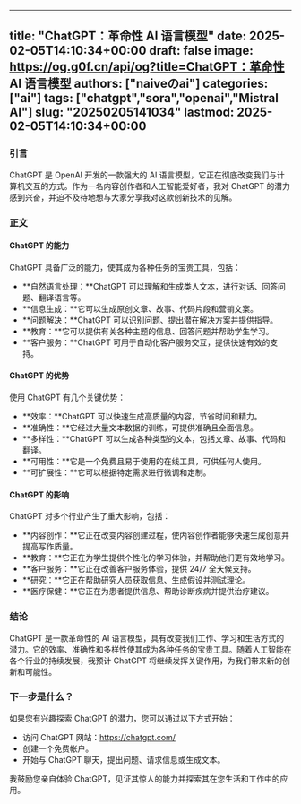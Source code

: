 
---
title: "ChatGPT：革命性 AI 语言模型"
date: 2025-02-05T14:10:34+00:00
draft: false
image: https://og.g0f.cn/api/og?title=ChatGPT：革命性 AI 语言模型
authors: ["naiveのai"]
categories: ["ai"]
tags: ["chatgpt","sora","openai","Mistral AI"]
slug: "20250205141034"
lastmod: 2025-02-05T14:10:34+00:00
---
### 引言

ChatGPT 是 OpenAI 开发的一款强大的 AI 语言模型，它正在彻底改变我们与计算机交互的方式。作为一名内容创作者和人工智能爱好者，我对 ChatGPT 的潜力感到兴奋，并迫不及待地想与大家分享我对这款创新技术的见解。

### 正文

#### ChatGPT 的能力

ChatGPT 具备广泛的能力，使其成为各种任务的宝贵工具，包括：

- **自然语言处理：**ChatGPT 可以理解和生成类人文本，进行对话、回答问题、翻译语言等。
- **信息生成：**它可以生成原创文章、故事、代码片段和营销文案。
- **问题解决：**ChatGPT 可以识别问题、提出潜在解决方案并提供指导。
- **教育：**它可以提供有关各种主题的信息、回答问题并帮助学生学习。
- **客户服务：**ChatGPT 可用于自动化客户服务交互，提供快速有效的支持。

#### ChatGPT 的优势

使用 ChatGPT 有几个关键优势：

- **效率：**ChatGPT 可以快速生成高质量的内容，节省时间和精力。
- **准确性：**它经过大量文本数据的训练，可提供准确且全面信息。
- **多样性：**ChatGPT 可以生成各种类型的文本，包括文章、故事、代码和翻译。
- **可用性：**它是一个免费且易于使用的在线工具，可供任何人使用。
- **可扩展性：**它可以根据特定需求进行微调和定制。

#### ChatGPT 的影响

ChatGPT 对多个行业产生了重大影响，包括：

- **内容创作：**它正在改变内容创建过程，使内容创作者能够快速生成创意并提高写作质量。
- **教育：**它正在为学生提供个性化的学习体验，并帮助他们更有效地学习。
- **客户服务：**它正在改善客户服务体验，提供 24/7 全天候支持。
- **研究：**它正在帮助研究人员获取信息、生成假设并测试理论。
- **医疗保健：**它正在为患者提供信息、帮助诊断疾病并提供治疗建议。

### 结论

ChatGPT 是一款革命性的 AI 语言模型，具有改变我们工作、学习和生活方式的潜力。它的效率、准确性和多样性使其成为各种任务的宝贵工具。随着人工智能在各个行业的持续发展，我预计 ChatGPT 将继续发挥关键作用，为我们带来新的创新和可能性。

### 下一步是什么？

如果您有兴趣探索 ChatGPT 的潜力，您可以通过以下方式开始：

- 访问 ChatGPT 网站：https://chatgpt.com/
- 创建一个免费帐户。
- 开始与 ChatGPT 聊天，提出问题、请求信息或生成文本。

我鼓励您亲自体验 ChatGPT，见证其惊人的能力并探索其在您生活和工作中的应用。